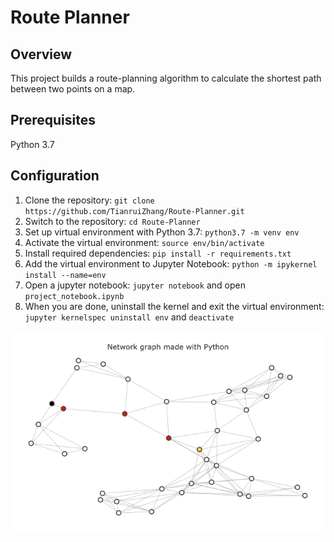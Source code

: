 # Route Planner
## Overview
This project builds a route-planning algorithm to calculate the shortest path between two points on a map.
## Prerequisites
Python 3.7
## Configuration
1. Clone the repository: `git clone https://github.com/TianruiZhang/Route-Planner.git`
2. Switch to the repository: `cd Route-Planner`
3. Set up virtual environment with Python 3.7: `python3.7 -m venv env`
4. Activate the virtual environment: `source env/bin/activate`
5. Install required dependencies: `pip install -r requirements.txt`
6. Add the virtual environment to Jupyter Notebook: `python -m ipykernel install --name=env`
7. Open a jupyter notebook: `jupyter notebook` and open `project_notebook.ipynb`
8. When you are done, uninstall the kernel and exit the virtual environment: `jupyter kernelspec uninstall env` and `deactivate`


![Graph](image.png)
